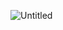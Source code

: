 ![Untitled](https://user-images.githubusercontent.com/93241765/160845558-2976c1b3-e1ed-49fd-a5df-ce50dfdced53.png)
